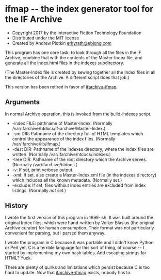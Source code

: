 # ifmap -- the index generator tool for the IF Archive

- Copyright 2017 by the Interactive Fiction Technology Foundation
- Distributed under the MIT license
- Created by Andrew Plotkin <erkyrath@eblong.com>

This program has one core task: to look through all the files in the IF Archive, combine that with the contents of the Master-Index file, and generate all the index.html files in the indexes subdirectory.

(The Master-Index file is created by sewing together all the Index files in all the directories of the Archive. A different script does that job.)

This version has been retired in favor of [ifarchive-ifmap][].

[ifarchive-ifmap]: https://github.com/iftechfoundation/ifarchive-ifmap-py

## Arguments

In normal Archive operation, this is invoked from the build-indexes script.

- -index FILE: pathname of Master-Index. (Normally /var/ifarchive/htdocs/if-archive/Master-Index.)
- -src DIR: Pathname of the directory full of HTML templates which control the appearance of the index files. (Normally /var/ifarchive/lib/ifmap.)
- -dest DIR: Pathname of the indexes directory, where the index files are written. (Normally /var/ifarchive/htdocs/indexes.)
- -tree DIR: Pathname of the root directory which the Archive serves. (Normally /var/ifarchive/htdocs.)
- -v: If set, print verbose output.
- -xml: If set, also create a Master-Index.xml file (in the indexes directory) which includes all the known metadata. (Normally set.)
- -exclude: If set, files without index entries are excluded from index listings. (Normally *not* set.)

## History

I wrote the first version of this program in 1999-ish. It was built around the original Index files, which were hand-written by Volker Blasius (the original Archive curator) for human consumption. Their format was not particularly convenient for parsing, but I parsed them anyway.

I wrote the program in C because it was portable and I didn't know Python or Perl yet. C is a terrible language for this sort of thing, of course -- I started by implementing my own hash tables. And escaping strings for HTML? Yuck.

There are plenty of quirks and limitations which persist because C is too hard to update. Now that [ifarchive-ifmap][] exists, nobody has to.


